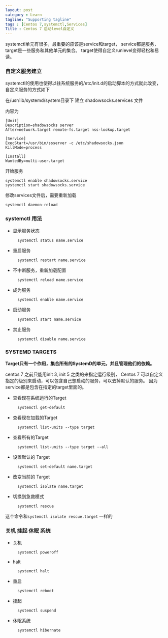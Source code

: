 ```yaml
---
layout: post
category : Learn
tagline: "Supporting tagline"
tags : [Centos 7,systemctl,Services]
Title : Centos 7 启动level自定义
---
```


systemctl单元有很多，最重要的应该是service和target，
service都是服务，
target是一些服务和其他单元的集合。
target使得自定义runlevel变得轻松和易读。


### 自定义服务建立

systemctl的使用也使得以往系统服务的/etc/init.d的启动脚本的方式就此改变，
自定义服务的方式如下

在/usr/lib/systemd/system目录下
建立 shadowsocks.services 文件

内容为
	
	[Unit]
	Description=shadowsocks server
	After=network.target remote-fs.target nss-lookup.target

	[Service]
	ExecStart=/usr/bin/ssserver -c /etc/shadowsocks.json
	KillMode=process

	[Install]
	WantedBy=multi-user.target
	

开始服务

	systemctl enable shadowsocks.service
	systemctl start shadowsocks.service

		
修改services文件后，需要重新加载

	systemctl daemon-reload
	

### systemctl 用法

* 显示服务状态
		
		systemctl status name.service

* 重启服务
		
		systemctl restart name.service
	
* 不中断服务，重新加载配置

		systemctl reload name.service
	
* 成为服务

		systemctl enable name.service

* 启动服务

		systemctl start name.service
		
* 禁止服务

		systemctl disable name.service
		
### SYSTEMD TARGETS

**Target只有一个作用，集合所有的SystemD的单元，并且管理他们的依赖。**

centos 7 之前只能用init 3, init 5 之类的来指定运行级别，
Centos 7 可以自定义指定的级别来启动，可以包含自己想启动的服务，可以去掉默认的服务。
因为service都是包含在指定的target里面的。

* 查看现在系统运行的Target

		systemctl get-default

* 查看现在加载的Target

		systemctl list-units --type target
		
* 查看所有的Target

		systemctl list-units --type target --all
		
* 设置默认的 Target
		
		systemctl set-default name.target
		
		
* 改变当前的 Target

		systemctl isolate name.target
		
* 切换到急救模式

		systemctl rescue
		
这个命令和`systemctl isolate rescue.target` 一样的

### 关机 挂起 休眠 系统

* 关机

		systemctl poweroff
		
* halt

		systemctl halt
		
* 重启

		systemctl reboot
		
* 挂起

		systemctl suspend
		
* 休眠系统

		systemctl hibernate







